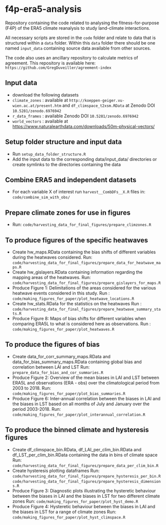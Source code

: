# f4p-era5-analysis

Repository containing the code related to analysing the fitness-for-purpose (F4P) of the ERA5 climate reanalysis to study land-climate interactions. 

All necessary scripts are stored in the `code` folder and relate to data that is structured within a `data` folder. Within this `data` folder there should be one named `input_data` containing source data available from other sources.

The code also uses an ancillary repository to calculate metrics of agreement. This repository is available here:
`https://github.com/GregDuveiller/agreement-index`


## Input data
- download the following datasets 
- `climate_zones` : available at `http://koeppen-geiger.vu-wien.ac.at/present.htm` and `df_climspace_t2xsm.RData` at Zenodo DOI `10.5281/zenodo.6976942`
- `r_data_frames` : available Zenodo DOI `10.5281/zenodo.6976942`
- `world_vectors` : available at https://www.naturalearthdata.com/downloads/50m-physical-vectors/

## Setup folder structure and input data
- Run `setup_data_folder_structure.R` 
- Add the input data to the corresponding data/input_data/ directories or create symlinks to the directories containing the data

## Combine ERA5 and independent datasets
- For each variable X of interest run `harvest__CombDFs__X.R` files in: `code/combine_sim_with_obs/`

## Prepare climate zones for use in figures
- Run: `code/harvesting_data_for_final_figures/prepare_climzones.R`

## To produce figures of the specific heatwaves
- Create hw_maps.RData containing the bias shifts of different variables during the heatwaves considered.
  Run: `code/harvesting_data_for_final_figures/prepare_data_for_heatwave_maps.R`
- Create hw_gislayers.RData containing information regarding the mapping areas of the heatwaves.
  Run: `code/harvesting_data_for_final_figures/prepare_gislayers_for_maps.R`
- Produce Figure 1: Delimitations of the areas considered for the various heatwave events considered in this study.
  Run : `code/making_figures_for_paper/plot_heatwave_locations.R`
- Create hw_stats.RData for the statistics on the heatwaves
  Run : `code/harvesting_data_for_final_figures/prepare_heatwave_summary_stats.R`
- Produce Figure 8: Maps of bias shifts for different variables when comparing ERA5L to what is considered here as observations.
  Run : `code/making_figures_for_paper/plot_heatwaves.R`

## To produce the figures of bias
- Create data_for_corr_summary_maps.RData and data_for_bias_summary_maps.RData containing global bias and correlation between LAI and LST
  Run: `prepare_data_for_bias_and_cor_summaries.R`
- Produce Figure 2: Overview of the mean biases in LAI and LST between ERA5L and observations (ERA - obs) over the climatological period from 2003 to 2018.
  Run: `code/making_figures_for_paper/plot_bias_summaries.R`
- Produce Figure 6: Inter-annual correlation between the biases in LAI and the biases in LST based on all months of July and January over the period 2003-2018.
  Run: `code/making_figures_for_paper/plot_interannual_correlation.R`


## To produce the binned climate and hysteresis figures
- Create df_climspace_bin.RData, df_LAI_per_clim_bin.RData and df_LST_per_clim_bin.RData containing the data in bins of climate space
  Run: `code/harvesting_data_for_final_figures/prepare_data_per_clim_bin.R`
- Create hysteresis plotting dataframes
  Run: `code/harvesting_data_for_final_figures/prepare_hysteresis_per_bin.R`
  `code/harvesting_data_for_final_figures/prepare_hysteresis_dimensions.R`
- Produce Figure 3: Diagnostic plots illustrating the hysteretic behaviour between the biases in LAI and the biases in LST for two different climate zones
  Run: `code/making_figures_for_paper/plot_hyst_demo.R`
- Produce Figure 4: Hysteretic behaviour between the biases in LAI and the biases in LST for a range of climate zones
  Run: `code/making_figures_for_paper/plot_hyst_climspace.R`